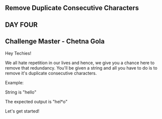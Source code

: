 ## Remove Duplicate Consecutive Characters
## DAY FOUR 
## Challenge Master - Chetna Gola

Hey Techies!

We all hate repetition in our lives and hence, we give you a chance here to remove that redundancy.
You'll be given a string and all you have to do is to remove it's duplicate consecutive characters.

Example:

String is "hello"

The expected output is "hel*o"

Let's get started!